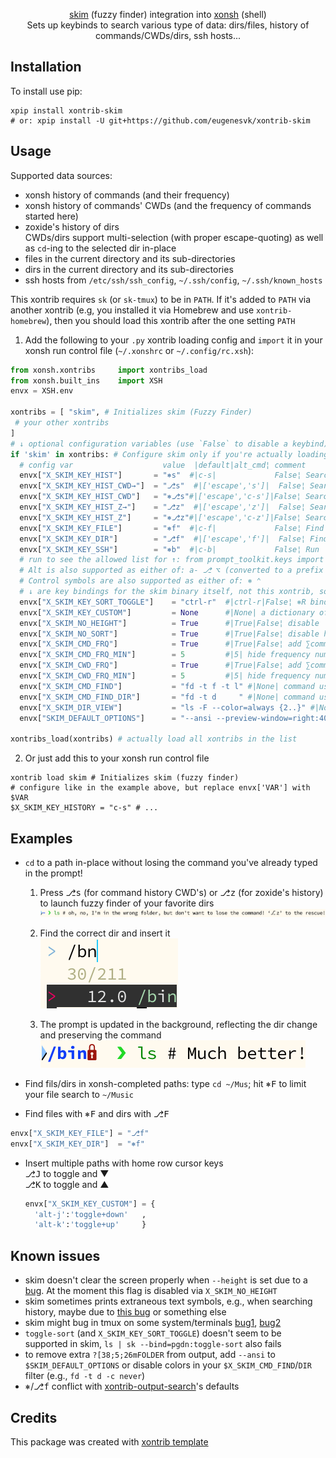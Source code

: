 <p align="center">
<a href="https://github.com/lotabout/skim">skim</a> (fuzzy finder) integration into <a href="https://xon.sh/">xonsh</a> (shell)
<br>
Sets up keybinds to search various type of data: dirs/files, history of commands/CWDs/dirs, ssh hosts...
</p>


## Installation

To install use pip:

```xsh
xpip install xontrib-skim
# or: xpip install -U git+https://github.com/eugenesvk/xontrib-skim
```

## Usage

Supported data sources:

  - xonsh history of commands (and their frequency)
  - xonsh history of commands' CWDs (and the frequency of commands started here)
  - zoxide's history of dirs
  <br/> CWDs/dirs support multi-selection (with proper escape-quoting) as well as `cd`-ing to the selected dir in-place
  - files in the current directory and its sub-directories
  - dirs in the current directory and its sub-directories
  - ssh hosts from `/etc/ssh/ssh_config`, `~/.ssh/config`, `~/.ssh/known_hosts`

This xontrib requires `sk` (or `sk-tmux`) to be in `PATH`. If it's added to `PATH` via another xontrib (e.g, you installed it via Homebrew and use `xontrib-homebrew`), then you should load this xontrib after the one setting `PATH`

1. Add the following to your `.py` xontrib loading config and `import` it in your xonsh run control file (`~/.xonshrc` or `~/.config/rc.xsh`):
```py
from xonsh.xontribs 	import xontribs_load
from xonsh.built_ins	import XSH
envx = XSH.env

xontribs = [ "skim", # Initializes skim (Fuzzy Finder)
 # your other xontribs
]
# ↓ optional configuration variables (use `False` to disable a keybind)
if 'skim' in xontribs: # Configure skim only if you're actually loading it
  # config var                	  value	 |default|alt_cmd¦ comment
  envx["X_SKIM_KEY_HIST"]     	= "⎈s" 	#|c-s|             False¦ Search in history entries and insert the chosen command
  envx["X_SKIM_KEY_HIST_CWD→"]	= "⎇s" 	#|['escape','s']|  False¦ Search in history entries' CWD and CD to the selected item (if exists, do nothing otherwise)
  envx["X_SKIM_KEY_HIST_CWD"] 	= "⎈⎇s"#|['escape','c-s']|False¦ Search in history entries' CWD and insert the selected item(s)
  envx["X_SKIM_KEY_HIST_Z→"]  	= "⎇z"	#|['escape','z']|  False¦ Search in zoxide's history entries and CD to the selected item (if exists, do nothing otherwise)
  envx["X_SKIM_KEY_HIST_Z"]   	= "⎈⎇z"#|['escape','c-z']|False¦ Search in zoxide's history entries and insert the selected item(s)
  envx["X_SKIM_KEY_FILE"]     	= "⎈f"	#|c-f|             False¦ Find files in the current directory and its sub-directories
  envx["X_SKIM_KEY_DIR"]      	= "⎇f"	#|['escape','f']|  False¦ Find dirs  in the current directory and its sub-directories
  envx["X_SKIM_KEY_SSH"]      	= "⎈b"	#|c-b|             False¦ Run 'ssh HOST' for hosts in /etc/ssh/ssh_config, ~/.ssh/config, ~/.ssh/known_hosts
  # run to see the allowed list for ↑: from prompt_toolkit.keys import ALL_KEYS; print(ALL_KEYS)
  # Alt is also supported as either of: a- ⎇ ⌥ (converted to a prefix 'escape')
  # Control symbols are also supported as either of: ⎈ ⌃
  # ↓ are key bindings for the skim binary itself, not this xontrib, so use skim rules https://github.com/lotabout/skim#keymap
  envx["X_SKIM_KEY_SORT_TOGGLE"]	= "ctrl-r"	#|ctrl-r|False¦ ⎈R binding for 'toggle-sort'
  envx["X_SKIM_KEY_CUSTOM"]     	= None    	#|None| a dictionary of {'key':'action'}
  envx["X_SKIM_NO_HEIGHT"]      	= True    	#|True|False¦ disable `--height` to fix a skim bug
  envx["X_SKIM_NO_SORT"]        	= True    	#|True|False¦ disable history sorting
  envx["X_SKIM_CMD_FRQ"]        	= True    	#|True|False¦ add ∑command runs for a given command
  envx["X_SKIM_CMD_FRQ_MIN"]    	= 5       	#|5| hide frequency numbers below this
  envx["X_SKIM_CWD_FRQ"]        	= True    	#|True|False¦ add ∑command runs at a given CWD
  envx["X_SKIM_CWD_FRQ_MIN"]    	= 5       	#|5| hide frequency numbers below this
  envx["X_SKIM_CMD_FIND"]       	= "fd -t f -t l" #|None| command used by skim to search for files
  envx["X_SKIM_CMD_FIND_DIR"]   	= "fd -t d     " #|None| command used by skim to search for directories
  envx["X_SKIM_DIR_VIEW"]       	= "ls -F --color=always {2..}" #|None| preview function for Dir lists
  envx["SKIM_DEFAULT_OPTIONS"]  	= "--ansi --preview-window=right:40%:wrap" # |None| other options to pass to skim

xontribs_load(xontribs) # actually load all xontribs in the list
```

2. Or just add this to your xonsh run control file
```xsh
xontrib load skim # Initializes skim (fuzzy finder)
# configure like in the example above, but replace envx['VAR'] with $VAR
$X_SKIM_KEY_HISTORY	= "c-s" # ...
```

## Examples

- `cd` to a path in-place without losing the command you've already typed in the prompt!

    1. Press <kbd>⎇</kbd><kbd>s</kbd> (for command history CWD's) or <kbd>⎇</kbd><kbd>z</kbd> (for zoxide's history) to launch fuzzy finder of your favorite dirs<br/>
![cd inplace 1](<./doc/img/cd inplace 1.png>)

    2. Find the correct dir and insert it<br/>
![cd inplace 2](<./doc/img/cd inplace 2.png>)

    3. The prompt is updated in the background, reflecting the dir change and preserving the command<br/>
![cd inplace 3](<./doc/img/cd inplace 3.png>)

- Find fils/dirs in xonsh-completed paths: type `cd ~/Mus`; hit <kbd>⎈</kbd><kbd>F</kbd> to limit your file search to `~/Music`

- Find files with <kbd>⎈</kbd><kbd>F</kbd> and dirs with <kbd>⎇</kbd><kbd>F</kbd>
```py
envx["X_SKIM_KEY_FILE"]	= "⎇f"
envx["X_SKIM_KEY_DIR"] 	= "⎈f"
```

- Insert multiple paths with home row cursor keys
  <br/><kbd>⎇</kbd><kbd>J</kbd> to toggle and ▼
  <br/><kbd>⎇</kbd><kbd>K</kbd> to toggle and ▲
  ```py
  envx["X_SKIM_KEY_CUSTOM"]	= {
    'alt-j':'toggle+down'  	,
    'alt-k':'toggle+up'    	}
  ```

## Known issues

- skim doesn't clear the screen properly when `--height` is set due to a [bug](https://github.com/lotabout/skim/issues/494). At the moment this flag is disabled via `X_SKIM_NO_HEIGHT`
- skim sometimes prints extraneous text symbols, e.g., when searching history, maybe due to [this bug](https://github.com/lotabout/skim/issues/502) or something else
- skim might bug in tmux on some system/terminals [bug1](https://github.com/lotabout/skim/issues/482), [bug2](https://github.com/lotabout/skim/issues/412) 
- `toggle-sort` (and `X_SKIM_KEY_SORT_TOGGLE`) doesn't seem to be supported in skim, `ls | sk --bind=pgdn:toggle-sort` also fails
- to remove extra `?[38;5;26mFOLDER` from output, add `--ansi` to `$SKIM_DEFAULT_OPTIONS` or disable colors in your `$X_SKIM_CMD_FIND`/`DIR` filter (e.g., `fd -t d -c never`)
- <kbd>⎈</kbd>/<kbd>⎇</kbd><kbd>f</kbd> conflict with [xontrib-output-search](https://github.com/anki-code/xontrib-output-search)'s defaults

## Credits

This package was created with [xontrib template](https://github.com/xonsh/xontrib-template)
